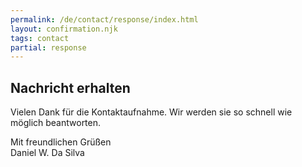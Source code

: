 ```yaml
---
permalink: /de/contact/response/index.html
layout: confirmation.njk
tags: contact
partial: response
---
```


## Nachricht erhalten

Vielen Dank für die Kontaktaufnahme. Wir werden sie so schnell wie möglich beantworten.

Mit freundlichen Grüßen<br>
Daniel W. Da Silva
